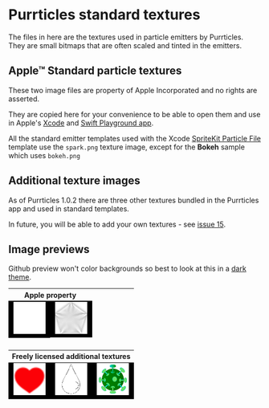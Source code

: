 # Purrticles standard textures

The files in here are the textures used in particle emitters by Purrticles. They are small bitmaps that are often scaled and tinted in the emitters.

## Apple™ Standard particle textures
These two image files are property of Apple Incorporated and no rights are asserted.

They are copied here for your convenience to be able to open them and use in Apple's [Xcode][x1] and [Swift Playground app][p1].

All the standard emitter templates used with the Xcode [SpriteKit Particle File][x2] template use the `spark.png` texture image, except for the **Bokeh** sample which uses `bokeh.png`


## Additional texture images
As of Purrticles 1.0.2 there are three other textures bundled in the Purrticles app and used in standard templates.

In future, you will be able to add your own textures - see [issue 15][gh15].

## Image previews 
Github preview won't color backgrounds so best to look at this in a [dark theme][ght].

<table> 
  <tr><th colspan="2">Apple property</th></tr>
  <tr>
    <td style="background-color:black; text-align:center;">
      <img src="spark.png" width="64">
    </td>
    <td style="background-color:black; text-align:center;">
      <img src="bokeh.png" width="64">
    </td>
  </tr>
  <tr><th>&nbsp;</th></tr>
  <tr><th colspan="3">Freely licensed additional textures</th></tr>
  <tr>
    <td style="background-color:black; text-align:center;">
      <img src="heart.png" width="64">
    </td>
    <td style="background-color:black; text-align:center;">
      <img src="droplet.png" width="64">
    </td>
    <td style="background-color:black; text-align:center;">
      <img src="covid.png" width="64">
    </td>
  </tr>
</table>



[p1]: https://apps.apple.com/au/app/swift-playground/id908519492
[x1]:https://developer.apple.com/xcode/
[x2]: https://developer.apple.com/documentation/xcode/creating-a-spritekit-particle-emitter-in-xcode

[gh15]: https://github.com/Touchgram/purrticles/issues/15
[ght]: https://docs.github.com/en/get-started/accessibility/managing-your-theme-settings
